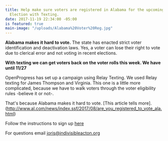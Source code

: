 ```yaml
---
title: Help make sure voters are registered in Alabama for the upcoming 12/12 Special
  Election with Texting.
date: 2017-11-19 22:34:00 -05:00
is featured: true
main-image: "/uploads/Alabama%20Voter%20Reg.jpg"
---
```


**Alabama makes it hard to vote.** The state has enacted strict voter identification and deactivation laws. Yes, a voter can lose their right to vote due to clerical error and not voting in recent elections. 

**With texting we can get voters back on the voter rolls this week. We have until 11/27**

OpenProgress has set up a campaign using Relay Texting. We used Relay texting for James Thompson and Virginia. This one is a little more complicated, because we have to walk voters through the voter eligibility rules -believe it or not-. 

That's because Alabama makes it hard to vote. [This article tells more].(http://www.al.com/news/index.ssf/2017/08/are_you_registered_to_vote_ala.html)

Follow the instructions to sign up [here](https://openpr.gg/a/d8893ebc)

For questions email joris@indivisibleacton.org

